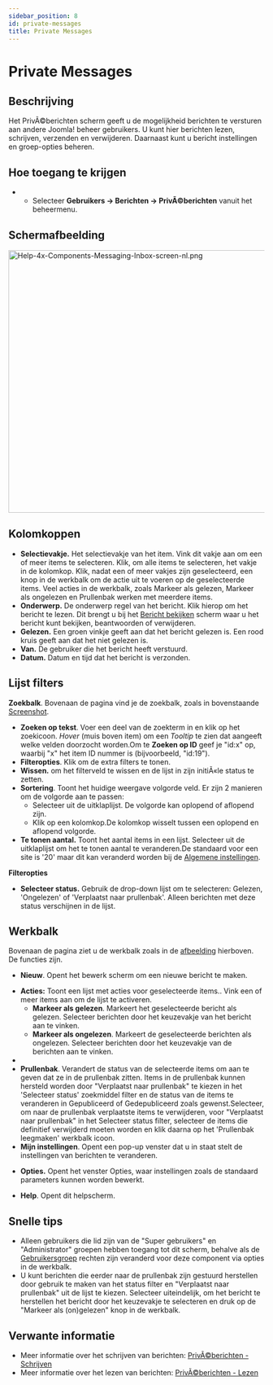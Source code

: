 ```yaml
---
sidebar_position: 8
id: private-messages
title: Private Messages
---
```

# Private Messages
## Beschrijving

Het PrivÃ©berichten scherm geeft u de mogelijkheid berichten te
versturen aan andere Joomla! beheer gebruikers. U kunt hier berichten
lezen, schrijven, verzenden en verwijderen. Daarnaast kunt u bericht
instellingen en groep-opties beheren.

## Hoe toegang te krijgen

- - Selecteer **Gebruikers **→** Berichten **→** PrivÃ©berichten**
    vanuit het beheermenu.

## Schermafbeelding

<img
src="https://docs.joomla.org/images/thumb/b/bd/Help-4x-Components-Messaging-Inbox-screen-nl.png/800px-Help-4x-Components-Messaging-Inbox-screen-nl.png"
decoding="async"
srcset="https://docs.joomla.org/images/b/bd/Help-4x-Components-Messaging-Inbox-screen-nl.png 1.5x"
data-file-width="1142" data-file-height="737" width="800" height="516"
alt="Help-4x-Components-Messaging-Inbox-screen-nl.png" />

## Kolomkoppen

- **Selectievakje.** Het selectievakje van het item. Vink dit vakje aan
  om een of meer items te selecteren. Klik, om alle items te selecteren,
  het vakje in de kolomkop. Klik, nadat een of meer vakjes zijn
  geselecteerd, een knop in de werkbalk om de actie uit te voeren op de
  geselecteerde items. Veel acties in de werkbalk, zoals Markeer als
  gelezen, Markeer als ongelezen en Prullenbak werken met meerdere
  items.
- **Onderwerp.** De onderwerp regel van het bericht. Klik hierop om het
  bericht te lezen. Dit brengt u bij het [Bericht
  bekijken](https://docs.joomla.org/Help4.x:Private_Messages:_Read/nl "Help4.x:Private Messages: Read/nl")
  scherm waar u het bericht kunt bekijken, beantwoorden of verwijderen.
- **Gelezen.** Een groen vinkje geeft aan dat het bericht gelezen is.
  Een rood kruis geeft aan dat het niet gelezen is.
- **Van.** De gebruiker die het bericht heeft verstuurd.
- **Datum.** Datum en tijd dat het bericht is verzonden.

## Lijst filters

**Zoekbalk**. Bovenaan de pagina vind je de zoekbalk, zoals in
bovenstaande [Screenshot](#screenshot).

- **Zoeken op tekst**. Voer een deel van de zoekterm in en klik op het
  zoekicoon. *Hover* (muis boven item) om een *Tooltip* te zien dat
  aangeeft welke velden doorzocht worden.Om te **Zoeken op ID** geef je
  "id:x" op, waarbij "x" het item ID nummer is (bijvoorbeeld, "id:19").
- **Filteropties**. Klik om de extra filters te tonen.
- **Wissen.** om het filterveld te wissen en de lijst in zijn initiÃ«le
  status te zetten.
- **Sortering**. Toont het huidige weergave volgorde veld. Er zijn 2
  manieren om de volgorde aan te passen:
  - Selecteer uit de uitklaplijst. De volgorde kan oplopend of aflopend
    zijn.
  - Klik op een kolomkop.De kolomkop wisselt tussen een oplopend en
    aflopend volgorde.
- **Te tonen aantal.** Toont het aantal items in een lijst. Selecteer
  uit de uitklaplijst om het te tonen aantal te veranderen.De standaard
  voor een site is '20' maar dit kan veranderd worden bij de [Algemene
  instellingen](https://docs.joomla.org/Help4.x:Site_Global_Configuration/nl#defaultlistlimit "Help4.x:Site Global Configuration/nl").

**Filteropties**

- **Selecteer status.** Gebruik de drop-down lijst om te selecteren:
  Gelezen, 'Ongelezen' of 'Verplaatst naar prullenbak'. Alleen berichten
  met deze status verschijnen in de lijst.

## Werkbalk

Bovenaan de pagina ziet u de werkbalk zoals in de
[afbeelding](#Schermafbeelding) hierboven. De functies zijn.

- **Nieuw**. Opent het bewerk scherm om een nieuwe bericht te maken.

<!-- -->

- **Acties:** Toont een lijst met acties voor geselecteerde items.. Vink
  een of meer items aan om de lijst te activeren.
  - **Markeer als gelezen**. Markeert het geselecteerde bericht als
    gelezen. Selecteer berichten door het keuzevakje van het bericht aan
    te vinken.
  - **Markeer als ongelezen**. Markeert de geselecteerde berichten als
    ongelezen. Selecteer berichten door het keuzevakje van de berichten
    aan te vinken.
- 
- **Prullenbak**. Verandert de status van de selecteerde items om aan te
  geven dat ze in de prullenbak zitten. Items in de prullenbak kunnen
  hersteld worden door "Verplaatst naar prullenbak" te kiezen in het
  'Selecteer status' zoekmiddel filter en de status van de items te
  veranderen in Gepubliceerd of Gedepubliceerd zoals gewenst.Selecteer,
  om naar de prullenbak verplaatste items te verwijderen, voor
  "Verplaatst naar prullenbak" in het Selecteer status filter, selecteer
  de items die definitief verwijderd moeten worden en klik daarna op het
  'Prullenbak leegmaken' werkbalk icoon.
- **Mijn instellingen**. Opent een pop-up venster dat u in staat stelt
  de instellingen van berichten te veranderen.

<!-- -->

        

- **Opties.** Opent het venster Opties, waar instellingen zoals de
  standaard parameters kunnen worden bewerkt.

<!-- -->

- **Help**. Opent dit helpscherm.

## Snelle tips

- Alleen gebruikers die lid zijn van de "Super gebruikers" en
  "Administrator" groepen hebben toegang tot dit scherm, behalve als de
  <a href="https://docs.joomla.org/Help4.x:Users_Groups/nl"
  class="mw-redirect" title="Help4.x:Users Groups/nl">Gebruikersgroep</a>
  rechten zijn veranderd voor deze component via opties in de werkbalk.
- U kunt berichten die eerder naar de prullenbak zijn gestuurd
  herstellen door gebruik te maken van het status filter en "Verplaatst
  naar prullenbak" uit de lijst te kiezen. Selecteer uiteindelijk, om
  het bericht te herstellen het bericht door het keuzevakje te
  selecteren en druk op de "Markeer als (on)gelezen" knop in de
  werkbalk.

## Verwante informatie

- Meer informatie over het schrijven van berichten: [PrivÃ©berichten -
  Schrijven](https://docs.joomla.org/Help4.x:Private_Messages:_Write/nl "Help4.x:Private Messages: Write/nl")
- Meer informatie over het lezen van berichten: [PrivÃ©berichten -
  Lezen](https://docs.joomla.org/Help4.x:Private_Messages:_Read/nl "Help4.x:Private Messages: Read/nl")
